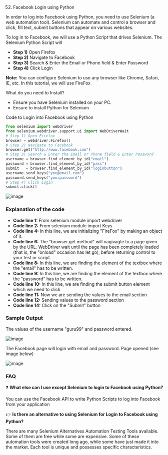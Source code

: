 052. Facebook Login using Python

In order to log into Facebook using Python, you need to use Selenium (a web automation tool). Selenium can automate and control a browser and click, fill text, submit buttons that appear on various websites.

To log in to Facebook, we will use a Python Script that drives Selenium. The Selenium Python Script will

- **Step 1)** Open Firefox
- **Step 2)** Navigate to Facebook
- **Step 3)** Search & Enter the Email or Phone field & Enter Password
- **Step 4)** Click Login

**Note:** You can configure Selenium to use any browser like Chrome, Safari, IE, etc. In this tutorial, we will use FireFox

What do you need to Install?

- Ensure you have Selenium installed on your PC. 
- Ensure to install Python for Selenium

Code to Login into Facebook using Python
```python
from selenium import webdriver
from selenium.webdriver.support.ui import WebDriverWait
# Step 1) Open Firefox 
browser = webdriver.Firefox()
# Step 2) Navigate to Facebook
browser.get("http://www.facebook.com")
# Step 3) Search & Enter the Email or Phone field & Enter Password
username = browser.find_element_by_id("email")
password = browser.find_element_by_id("pass")
submit   = browser.find_element_by_id("loginbutton")
username.send_keys("you@email.com")
password.send_keys("yourpassword")
# Step 4) Click Login
submit.click()
```
![image](https://www.guru99.com/images/1/102219_1457_FacebookLog1.png)

### Explanation of the code

- **Code line 1:** From selenium module import webdriver
- **Code line 2:** From selenium module import Keys
- **Code line 4:** In this line, we are initializing "FireFox" by making an object of it.
- **Code line 6:** The "browser.get method" will nagivagte to a page given by the URL. WebDriver wait until the page has been completely loaded (that is, the "onload" occasion has let go), before returning control to your test or script.
- **Code line 8:** In this line, we are finding the element of the textbox where the "email" has to be written.
- **Code line 9:** In this line, we are finding the element of the textbox where the "password" has to be written.
- **Code line 10:** In this line, we are finding the submit button element which we need to click
- **Code line 11:** Now we are sending the values to the email section
- **Code line 12:** Sending values to the password section
- **Code line 14:** Click on the "Submit" button

### Sample Output

The values of the username "guru99" and password entered.

![image](https://www.guru99.com/images/1/102219_1457_FacebookLog2.jpg)

The Facebook page will login with email and password. Page opened (see image below)

![image](https://www.guru99.com/images/1/102219_1457_FacebookLog3.png)

### FAQ
❓ **What else can I use except Selenium to login to Facebook using Python?**

You can use the Facebook API to write Python Scripts to log into Facebook from your application

👉 **Is there an alternative to using Selenium for Login to Facebook using Python?**

There are many Selenium Alternatives Automation Testing Tools available. Some of them are free while some are expensive. Some of these automation tools were created long ago, while some have just made it into the market. Each tool is unique and possesses specific characteristics.

